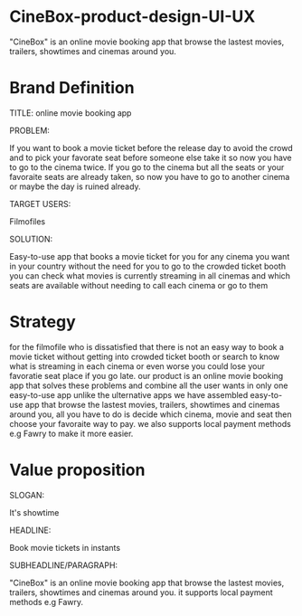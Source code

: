 # CineBox-product-design-UI-UX
"CineBox" is an online movie booking app that browse the lastest movies, trailers, showtimes and cinemas around you.


# Brand Definition

TITLE: online movie booking app

PROBLEM: 

If you want to book a movie ticket before the release day to avoid the crowd and to pick your favorate seat before someone else take it
so now you have to go to the cinema twice.
If you go to the cinema but all the seats or your favoraite seats are already taken, so now you have to go to another cinema or maybe the day is ruined already.


TARGET USERS: 

Filmofiles


SOLUTION: 

Easy-to-use app that books a movie ticket for you for any cinema you want in your country without the need for you to go to the crowded ticket booth
you can check what movies is currently streaming in all cinemas and which seats are available without needing to call each cinema or go to them 



# Strategy

for the filmofile who is dissatisfied that there is not an easy way to book a movie ticket without getting into crowded ticket booth or 
search to know what is streaming in each cinema or even worse you could lose your favoratie seat place if you go late.
our product is an online movie booking app that solves these problems and combine all the user wants in only one
easy-to-use app unlike the ulternative apps 
we have assembled easy-to-use app that browse the lastest movies, trailers, showtimes and cinemas around you, all you have to do is decide 
which cinema, movie and seat then choose your favoraite way to pay. we also supports local payment methods e.g Fawry to make it more easier.



# Value proposition

SLOGAN: 

It's showtime

HEADLINE: 

Book movie tickets in instants

SUBHEADLINE/PARAGRAPH: 

"CineBox" is an online movie booking app that browse the lastest movies, trailers, showtimes and cinemas around you.
it supports local payment methods e.g Fawry.

